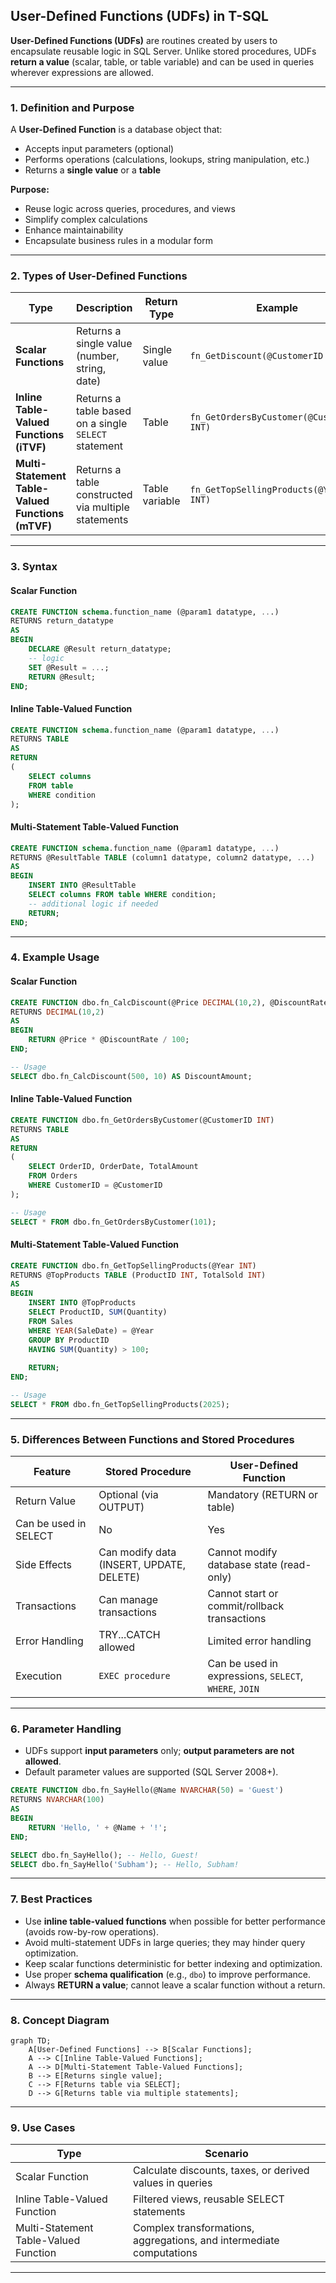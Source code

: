 ## **User-Defined Functions (UDFs)** in T-SQL

**User-Defined Functions (UDFs)** are routines created by users to encapsulate reusable logic in SQL Server.
Unlike stored procedures, UDFs **return a value** (scalar, table, or table variable) and can be used in queries wherever expressions are allowed.

---

### 1. **Definition and Purpose**

A **User-Defined Function** is a database object that:

* Accepts input parameters (optional)
* Performs operations (calculations, lookups, string manipulation, etc.)
* Returns a **single value** or a **table**

**Purpose:**

* Reuse logic across queries, procedures, and views
* Simplify complex calculations
* Enhance maintainability
* Encapsulate business rules in a modular form

---

### 2. **Types of User-Defined Functions**

| Type                                              | Description                                          | Return Type    | Example                                   |
| ------------------------------------------------- | ---------------------------------------------------- | -------------- | ----------------------------------------- |
| **Scalar Functions**                              | Returns a single value (number, string, date)        | Single value   | `fn_GetDiscount(@CustomerID INT)`         |
| **Inline Table-Valued Functions (iTVF)**          | Returns a table based on a single `SELECT` statement | Table          | `fn_GetOrdersByCustomer(@CustomerID INT)` |
| **Multi-Statement Table-Valued Functions (mTVF)** | Returns a table constructed via multiple statements  | Table variable | `fn_GetTopSellingProducts(@Year INT)`     |

---

### 3. **Syntax**

#### Scalar Function

```sql
CREATE FUNCTION schema.function_name (@param1 datatype, ...)
RETURNS return_datatype
AS
BEGIN
    DECLARE @Result return_datatype;
    -- logic
    SET @Result = ...;
    RETURN @Result;
END;
```

#### Inline Table-Valued Function

```sql
CREATE FUNCTION schema.function_name (@param1 datatype, ...)
RETURNS TABLE
AS
RETURN
(
    SELECT columns
    FROM table
    WHERE condition
);
```

#### Multi-Statement Table-Valued Function

```sql
CREATE FUNCTION schema.function_name (@param1 datatype, ...)
RETURNS @ResultTable TABLE (column1 datatype, column2 datatype, ...)
AS
BEGIN
    INSERT INTO @ResultTable
    SELECT columns FROM table WHERE condition;
    -- additional logic if needed
    RETURN;
END;
```

---

### 4. **Example Usage**

#### Scalar Function

```sql
CREATE FUNCTION dbo.fn_CalcDiscount(@Price DECIMAL(10,2), @DiscountRate DECIMAL(5,2))
RETURNS DECIMAL(10,2)
AS
BEGIN
    RETURN @Price * @DiscountRate / 100;
END;

-- Usage
SELECT dbo.fn_CalcDiscount(500, 10) AS DiscountAmount;
```

#### Inline Table-Valued Function

```sql
CREATE FUNCTION dbo.fn_GetOrdersByCustomer(@CustomerID INT)
RETURNS TABLE
AS
RETURN
(
    SELECT OrderID, OrderDate, TotalAmount
    FROM Orders
    WHERE CustomerID = @CustomerID
);

-- Usage
SELECT * FROM dbo.fn_GetOrdersByCustomer(101);
```

#### Multi-Statement Table-Valued Function

```sql
CREATE FUNCTION dbo.fn_GetTopSellingProducts(@Year INT)
RETURNS @TopProducts TABLE (ProductID INT, TotalSold INT)
AS
BEGIN
    INSERT INTO @TopProducts
    SELECT ProductID, SUM(Quantity)
    FROM Sales
    WHERE YEAR(SaleDate) = @Year
    GROUP BY ProductID
    HAVING SUM(Quantity) > 100;
    
    RETURN;
END;

-- Usage
SELECT * FROM dbo.fn_GetTopSellingProducts(2025);
```

---

### 5. **Differences Between Functions and Stored Procedures**

| Feature               | Stored Procedure                         | User-Defined Function                                 |
| --------------------- | ---------------------------------------- | ----------------------------------------------------- |
| Return Value          | Optional (via OUTPUT)                    | Mandatory (RETURN or table)                           |
| Can be used in SELECT | No                                       | Yes                                                   |
| Side Effects          | Can modify data (INSERT, UPDATE, DELETE) | Cannot modify database state (read-only)              |
| Transactions          | Can manage transactions                  | Cannot start or commit/rollback transactions          |
| Error Handling        | TRY...CATCH allowed                      | Limited error handling                                |
| Execution             | `EXEC procedure`                         | Can be used in expressions, `SELECT`, `WHERE`, `JOIN` |

---

### 6. **Parameter Handling**

* UDFs support **input parameters** only; **output parameters are not allowed**.
* Default parameter values are supported (SQL Server 2008+).

```sql
CREATE FUNCTION dbo.fn_SayHello(@Name NVARCHAR(50) = 'Guest')
RETURNS NVARCHAR(100)
AS
BEGIN
    RETURN 'Hello, ' + @Name + '!';
END;

SELECT dbo.fn_SayHello(); -- Hello, Guest!
SELECT dbo.fn_SayHello('Subham'); -- Hello, Subham!
```

---

### 7. **Best Practices**

* Use **inline table-valued functions** when possible for better performance (avoids row-by-row operations).
* Avoid multi-statement UDFs in large queries; they may hinder query optimization.
* Keep scalar functions deterministic for better indexing and optimization.
* Use proper **schema qualification** (e.g., `dbo`) to improve performance.
* Always **RETURN a value**; cannot leave a scalar function without a return.

---

### 8. **Concept Diagram**

```mermaid
graph TD;
    A[User-Defined Functions] --> B[Scalar Functions];
    A --> C[Inline Table-Valued Functions];
    A --> D[Multi-Statement Table-Valued Functions];
    B --> E[Returns single value];
    C --> F[Returns table via SELECT];
    D --> G[Returns table via multiple statements];
```

---

### 9. **Use Cases**

| Type                                  | Scenario                                                             |
| ------------------------------------- | -------------------------------------------------------------------- |
| Scalar Function                       | Calculate discounts, taxes, or derived values in queries             |
| Inline Table-Valued Function          | Filtered views, reusable SELECT statements                           |
| Multi-Statement Table-Valued Function | Complex transformations, aggregations, and intermediate computations |

---
